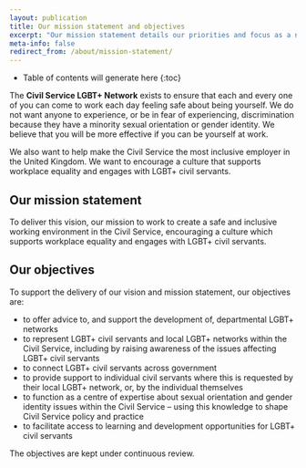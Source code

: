 ```yaml
---
layout: publication
title: Our mission statement and objectives
excerpt: "Our mission statement details our priorities and focus as a network."
meta-info: false
redirect_from: /about/mission-statement/
---
```


<!-- Include the following to generate a Table of Contents -->
* Table of contents will generate here
{:toc}
<!-- Don't touch the Table of Contents above -->

<!-- Include this line to process the Markdown and format the content properly -->
<div id="markdown-content" markdown="1">
<!-- Don't remove the line of code above -->

The **Civil Service LGBT+ Network** exists to ensure that each and every one of you can come to work each day feeling safe about being yourself. We do not want anyone to experience, or be in fear of experiencing, discrimination because they have a minority sexual orientation or gender identity. We believe that you will be more effective if you can be yourself at work.

We also want to help make the Civil Service the most inclusive employer in the United Kingdom. We want to encourage a culture that supports workplace equality and engages with LGBT+ civil servants.

## Our mission statement

To deliver this vision, our mission to work to create a safe and inclusive working environment in the Civil Service, encouraging a culture which supports workplace equality and engages with LGBT+ civil servants.

## Our objectives

To support the delivery of our vision and mission statement, our objectives are:

- to offer advice to, and support the development of, departmental LGBT+ networks
- to represent LGBT+ civil servants and local LGBT+ networks within the
Civil Service, including by raising awareness of the issues affecting LGBT+ civil servants
- to connect LGBT+ civil servants across government
- to provide support to individual civil servants where this is requested by their local LGBT+ network, or, by the individual themselves
- to function as a centre of expertise about sexual orientation and gender identity issues within the Civil Service – using this knowledge to shape Civil Service policy and practice
- to facilitate access to learning and development opportunities for LGBT+ civil servants

The objectives are kept under continuous review.


<!-- Include this line to process the Markdown and format the content properly -->
</div>
<!-- Don't remove the line of code above -->